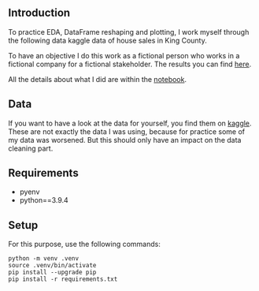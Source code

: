 ## Introduction
To practice EDA, DataFrame reshaping and plotting, I work myself through the following data kaggle data of house sales in King County.

To have an objective I do this work as a fictional person who works in a fictional company for a fictional stakeholder. The results you can find [here](2022-01-27_presentation.pdf).

All the details about what I did are within the [notebook](EDA_King_Count_House_Prices.ipynb).

## Data
If you want to have a look at the data for yourself, you find them on [kaggle](https://www.kaggle.com/harlfoxem/housesalesprediction). <br>
These are not exactly the data I was using, because for practice some of my data was worsened. But this should only have an impact on the data cleaning part.
## Requirements
* pyenv
* python==3.9.4
## Setup
For this purpose, use the following commands:

```
python -m venv .venv
source .venv/bin/activate
pip install --upgrade pip
pip install -r requirements.txt

